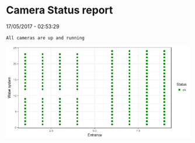 Camera Status report
================
17/05/2017 - 02:53:29

    All cameras are up and running

![](camreport_files/figure-markdown_github/unnamed-chunk-2-1.png)
